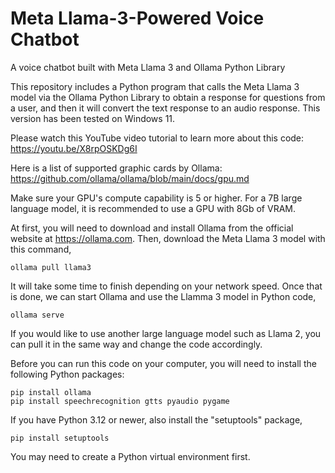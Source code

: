 # Meta Llama-3-Powered Voice Chatbot
A voice chatbot built with Meta Llama 3 and Ollama Python Library

This repository includes a Python program that calls the Meta Llama 3 model via the Ollama Python Library to obtain a response for questions from a user, and then it will convert the text response to an audio response. This version has been tested on Windows 11.

Please watch this YouTube video tutorial to learn more about this code:      
https://youtu.be/X8rpOSKDg6I

Here is a list of supported graphic cards by Ollama: 
https://github.com/ollama/ollama/blob/main/docs/gpu.md  

Make sure your GPU's compute capability is 5 or higher. For a 7B large language model, it is recommended to use a GPU with 8Gb of VRAM. 

At first, you will need to download and install Ollama from the official website at https://ollama.com. Then, download the Meta Llama 3 model with this command,  

```console
ollama pull llama3
```
It will take some time to finish depending on your network speed. Once that is done, we can start Ollama and use the Llamma 3 model in Python code, 

```console
ollama serve
```

If you would like to use another large language model such as Llama 2, you can pull it in the same way and change the code accordingly. 

Before you can run this code on your computer, you will need to install the following Python packages:

```console
pip install ollama
pip install speechrecognition gtts pyaudio pygame
```

If you have Python 3.12 or newer, also install the "setuptools" package,       

```console
pip install setuptools   
```

You may need to create a Python virtual environment first.

